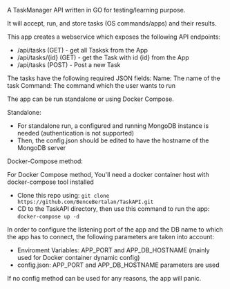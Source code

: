 A TaskManager API written in GO for testing/learning purpose.

It will accept, run, and store tasks (OS commands/apps) and their results.

This app creates a webservice which exposes the following API endpoints:

- /api/tasks (GET) - get all Tasksk from the App
- /api/tasks/{id} (GET) - get the Task with id {id} from the App 
- /api/tasks (POST) - Post a new Task

The tasks have the following required JSON fields:
Name: The name of the task
Command: The command which the user wants to run

The app can be run standalone or using Docker Compose.

Standalone:
- For standalone run, a configured and running MongoDB instance is needed (authentication is not supported)
- Then, the config.json should be edited to have the hostname of the MongoDB server

Docker-Compose method:

For Docker Compose method, You'll need a docker container host with docker-compose tool installed
- Clone this repo using:
`git clone https://github.com/BenceBertalan/TaskAPI.git` 
- CD to the TaskAPI directory, then use this command to run the app:
`docker-compose up -d`

In order to configure the listening port of the app and the DB name to which the app has to connect, 
the following parameters are taken into account:
- Enviroment Variables: APP_PORT and APP_DB_HOSTNAME (mainly used for Docker container dynamic config)
- config.json: APP_PORT and APP_DB_HOSTNAME parameters are used

If no config method can be used for any reasons, the app will panic.